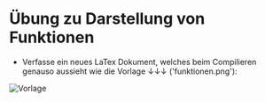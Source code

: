 # Übung zu Darstellung von Funktionen

- Verfasse ein neues LaTex Dokument, welches beim Compilieren genauso aussieht wie die Vorlage ↓↓↓ ('funktionen.png'):


![Vorlage](funktion.png)
